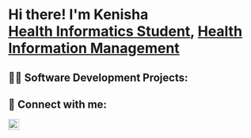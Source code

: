 <h1>Hi there! I'm Kenisha <br/><a href="https://github.com/kenishadcosta">Health Informatics Student</a>, <a href="https://www.linkedin.com/in/kenishadcosta/">Health Information Management</a></h1>

<h2>👨‍💻 Software Development Projects:</h2>

<h2> 🤳 Connect with me:</h2>

[<img align="left" alt="Kenisha D'costa | LinkedIn" width="22px" src="https://cdn.jsdelivr.net/npm/simple-icons@v3/icons/linkedin.svg" />][linkedin]

[linkedin]: https://linkedin.com/in/kenishadcosta

